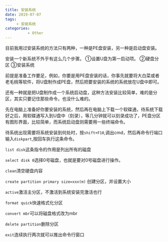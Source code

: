 ```yaml
---
title: 安装系统
date: 2019-07-07
tags: 
     - 安装系统
categories:
          - Other
---
```

目前我用过安装系统的方法只有两种，一种是PE盘安装，另一种是启动盘安装。

安装一个新系统不外乎有这么几个步骤。
①设置U盘为第一启动项。
②硬盘分区
③安装系统

前提是准备工作要足，例如，你要是用PE盘安装的话，你事先就要将大白菜或者老毛桃等软件，将U盘制作成PE盘，然后把要安装的系统的系统放在U盘中即可。

还有一种就是把U盘制作成一个系统启动盘，这种方法安装比较简单，难的是分区，其实只要记住那些命令，也没什么难的。

先在电脑上准备好你要安装的系统，然后再在电脑上下载一个软碟通，待系统下载好之后，用软碟通写入到U盘中（刻录），等几分钟就可以刻录成功了，PE盘分区有图形界面，比较简单，而系统启动盘则需要用一些终端命令。

待系统出现需要将系统安装到何处时，按`shift+F10`,调出cmd，然后再命令行端口输入`diskpart`,按回车执行这条命令。

`list disk`这条指令的作用是列出所有的磁盘

`select disk 0`选择0号磁盘，也就是要对0号磁盘进行操作。

`clean`清空硬盘内容

`create partition primary size=xxx(m)` 创建分区，并设置大小

`active`激活主分区，不激活到系统安装完激活也行

`format quick`快速格式化分区

`convert mbr`可以将磁盘格式改为mbr

`delete partition`删除分区

`exit`连续执行两次就可以推出命令行窗口